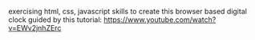 exercising html, css, javascript skills to create this browser based digital clock guided by this tutorial: https://www.youtube.com/watch?v=EWv2jnhZErc
